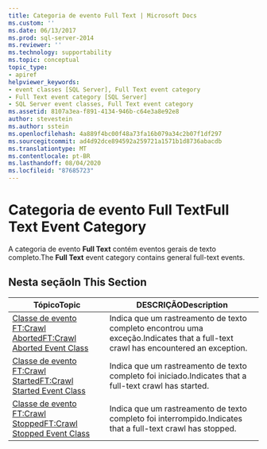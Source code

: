 ```yaml
---
title: Categoria de evento Full Text | Microsoft Docs
ms.custom: ''
ms.date: 06/13/2017
ms.prod: sql-server-2014
ms.reviewer: ''
ms.technology: supportability
ms.topic: conceptual
topic_type:
- apiref
helpviewer_keywords:
- event classes [SQL Server], Full Text event category
- Full Text event category [SQL Server]
- SQL Server event classes, Full Text event category
ms.assetid: 8107a3ea-f891-4134-946b-c64e3a8e92e8
author: stevestein
ms.author: sstein
ms.openlocfilehash: 4a889f4bc00f48a73fa16b079a34c2b07f1df297
ms.sourcegitcommit: ad4d92dce894592a259721a1571b1d8736abacdb
ms.translationtype: MT
ms.contentlocale: pt-BR
ms.lasthandoff: 08/04/2020
ms.locfileid: "87685723"
---
```

# <a name="full-text-event-category"></a><span data-ttu-id="aca24-102">Categoria de evento Full Text</span><span class="sxs-lookup"><span data-stu-id="aca24-102">Full Text Event Category</span></span>
  <span data-ttu-id="aca24-103">A categoria de evento **Full Text** contém eventos gerais de texto completo.</span><span class="sxs-lookup"><span data-stu-id="aca24-103">The **Full Text** event category contains general full-text events.</span></span>  
  
## <a name="in-this-section"></a><span data-ttu-id="aca24-104">Nesta seção</span><span class="sxs-lookup"><span data-stu-id="aca24-104">In This Section</span></span>  
  
|<span data-ttu-id="aca24-105">Tópico</span><span class="sxs-lookup"><span data-stu-id="aca24-105">Topic</span></span>|<span data-ttu-id="aca24-106">DESCRIÇÃO</span><span class="sxs-lookup"><span data-stu-id="aca24-106">Description</span></span>|  
|-----------|-----------------|  
|[<span data-ttu-id="aca24-107">Classe de evento FT:Crawl Aborted</span><span class="sxs-lookup"><span data-stu-id="aca24-107">FT:Crawl Aborted Event Class</span></span>](ft-crawl-aborted-event-class.md)|<span data-ttu-id="aca24-108">Indica que um rastreamento de texto completo encontrou uma exceção.</span><span class="sxs-lookup"><span data-stu-id="aca24-108">Indicates that a full-text crawl has encountered an exception.</span></span>|  
|[<span data-ttu-id="aca24-109">Classe de evento FT:Crawl Started</span><span class="sxs-lookup"><span data-stu-id="aca24-109">FT:Crawl Started Event Class</span></span>](ft-crawl-started-event-class.md)|<span data-ttu-id="aca24-110">Indica que um rastreamento de texto completo foi iniciado.</span><span class="sxs-lookup"><span data-stu-id="aca24-110">Indicates that a full-text crawl has started.</span></span>|  
|[<span data-ttu-id="aca24-111">Classe de evento FT:Crawl Stopped</span><span class="sxs-lookup"><span data-stu-id="aca24-111">FT:Crawl Stopped Event Class</span></span>](ft-crawl-stopped-event-class.md)|<span data-ttu-id="aca24-112">Indica que um rastreamento de texto completo foi interrompido.</span><span class="sxs-lookup"><span data-stu-id="aca24-112">Indicates that a full-text crawl has stopped.</span></span>|  
  
  
